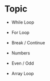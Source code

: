 <h1>Topic</h1>
<ul>
 <li>While Loop</li> <br>
 <li>For Loop </li> <br>
 <li>Break / Continue</li> <br>
 <li>Numbers</li> <br>
 <li>Even / Odd</li> <br>
 <li>Array Loop</li>
</ul> 